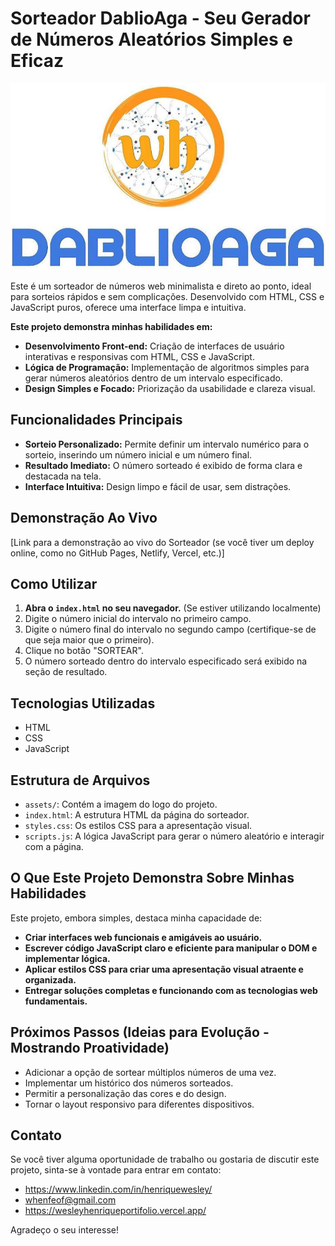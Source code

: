 # Sorteador DablioAga - Seu Gerador de Números Aleatórios Simples e Eficaz

![logo-dablioaga](./assets/logo.png)

Este é um sorteador de números web minimalista e direto ao ponto, ideal para sorteios rápidos e sem complicações. Desenvolvido com HTML, CSS e JavaScript puros, oferece uma interface limpa e intuitiva.

**Este projeto demonstra minhas habilidades em:**

* **Desenvolvimento Front-end:** Criação de interfaces de usuário interativas e responsivas com HTML, CSS e JavaScript.
* **Lógica de Programação:** Implementação de algoritmos simples para gerar números aleatórios dentro de um intervalo especificado.
* **Design Simples e Focado:** Priorização da usabilidade e clareza visual.

## Funcionalidades Principais

* **Sorteio Personalizado:** Permite definir um intervalo numérico para o sorteio, inserindo um número inicial e um número final.
* **Resultado Imediato:** O número sorteado é exibido de forma clara e destacada na tela.
* **Interface Intuitiva:** Design limpo e fácil de usar, sem distrações.

## Demonstração Ao Vivo

[Link para a demonstração ao vivo do Sorteador (se você tiver um deploy online, como no GitHub Pages, Netlify, Vercel, etc.)]

## Como Utilizar

1.  **Abra o `index.html` no seu navegador.** (Se estiver utilizando localmente)
2.  Digite o número inicial do intervalo no primeiro campo.
3.  Digite o número final do intervalo no segundo campo (certifique-se de que seja maior que o primeiro).
4.  Clique no botão "SORTEAR".
5.  O número sorteado dentro do intervalo especificado será exibido na seção de resultado.

## Tecnologias Utilizadas

* HTML
* CSS
* JavaScript

## Estrutura de Arquivos

* `assets/`: Contém a imagem do logo do projeto.
* `index.html`: A estrutura HTML da página do sorteador.
* `styles.css`: Os estilos CSS para a apresentação visual.
* `scripts.js`: A lógica JavaScript para gerar o número aleatório e interagir com a página.

## O Que Este Projeto Demonstra Sobre Minhas Habilidades

Este projeto, embora simples, destaca minha capacidade de:

* **Criar interfaces web funcionais e amigáveis ao usuário.**
* **Escrever código JavaScript claro e eficiente para manipular o DOM e implementar lógica.**
* **Aplicar estilos CSS para criar uma apresentação visual atraente e organizada.**
* **Entregar soluções completas e funcionando com as tecnologias web fundamentais.**

## Próximos Passos (Ideias para Evolução - Mostrando Proatividade)

* Adicionar a opção de sortear múltiplos números de uma vez.
* Implementar um histórico dos números sorteados.
* Permitir a personalização das cores e do design.
* Tornar o layout responsivo para diferentes dispositivos.

## Contato

Se você tiver alguma oportunidade de trabalho ou gostaria de discutir este projeto, sinta-se à vontade para entrar em contato:

* https://www.linkedin.com/in/henriquewesley/
* whenfeof@gmail.com
* https://wesleyhenriqueportifolio.vercel.app/

Agradeço o seu interesse!
